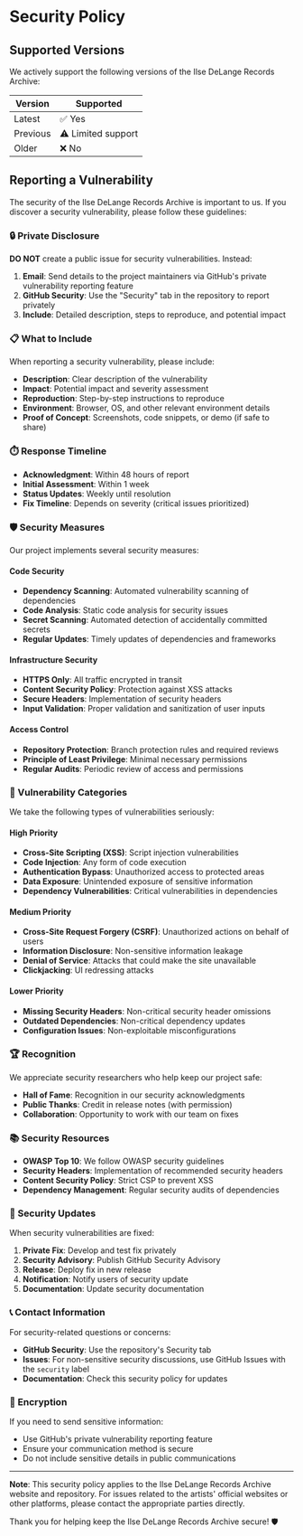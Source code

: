 # Security Policy

## Supported Versions

We actively support the following versions of the Ilse DeLange Records Archive:

| Version | Supported          |
| ------- | ------------------ |
| Latest  | ✅ Yes             |
| Previous| ⚠️ Limited support |
| Older   | ❌ No              |

## Reporting a Vulnerability

The security of the Ilse DeLange Records Archive is important to us. If you discover a security vulnerability, please follow these guidelines:

### 🔒 Private Disclosure

**DO NOT** create a public issue for security vulnerabilities. Instead:

1. **Email**: Send details to the project maintainers via GitHub's private vulnerability reporting feature
2. **GitHub Security**: Use the "Security" tab in the repository to report privately
3. **Include**: Detailed description, steps to reproduce, and potential impact

### 📋 What to Include

When reporting a security vulnerability, please include:

- **Description**: Clear description of the vulnerability
- **Impact**: Potential impact and severity assessment
- **Reproduction**: Step-by-step instructions to reproduce
- **Environment**: Browser, OS, and other relevant environment details
- **Proof of Concept**: Screenshots, code snippets, or demo (if safe to share)

### ⏱️ Response Timeline

- **Acknowledgment**: Within 48 hours of report
- **Initial Assessment**: Within 1 week
- **Status Updates**: Weekly until resolution
- **Fix Timeline**: Depends on severity (critical issues prioritized)

### 🛡️ Security Measures

Our project implements several security measures:

#### Code Security
- **Dependency Scanning**: Automated vulnerability scanning of dependencies
- **Code Analysis**: Static code analysis for security issues
- **Secret Scanning**: Automated detection of accidentally committed secrets
- **Regular Updates**: Timely updates of dependencies and frameworks

#### Infrastructure Security
- **HTTPS Only**: All traffic encrypted in transit
- **Content Security Policy**: Protection against XSS attacks
- **Secure Headers**: Implementation of security headers
- **Input Validation**: Proper validation and sanitization of user inputs

#### Access Control
- **Repository Protection**: Branch protection rules and required reviews
- **Principle of Least Privilege**: Minimal necessary permissions
- **Regular Audits**: Periodic review of access and permissions

### 🚨 Vulnerability Categories

We take the following types of vulnerabilities seriously:

#### High Priority
- **Cross-Site Scripting (XSS)**: Script injection vulnerabilities
- **Code Injection**: Any form of code execution
- **Authentication Bypass**: Unauthorized access to protected areas
- **Data Exposure**: Unintended exposure of sensitive information
- **Dependency Vulnerabilities**: Critical vulnerabilities in dependencies

#### Medium Priority
- **Cross-Site Request Forgery (CSRF)**: Unauthorized actions on behalf of users
- **Information Disclosure**: Non-sensitive information leakage
- **Denial of Service**: Attacks that could make the site unavailable
- **Clickjacking**: UI redressing attacks

#### Lower Priority
- **Missing Security Headers**: Non-critical security header omissions
- **Outdated Dependencies**: Non-critical dependency updates
- **Configuration Issues**: Non-exploitable misconfigurations

### 🏆 Recognition

We appreciate security researchers who help keep our project safe:

- **Hall of Fame**: Recognition in our security acknowledgments
- **Public Thanks**: Credit in release notes (with permission)
- **Collaboration**: Opportunity to work with our team on fixes

### 📚 Security Resources

- **OWASP Top 10**: We follow OWASP security guidelines
- **Security Headers**: Implementation of recommended security headers
- **Content Security Policy**: Strict CSP to prevent XSS
- **Dependency Management**: Regular security audits of dependencies

### 🔄 Security Updates

When security vulnerabilities are fixed:

1. **Private Fix**: Develop and test fix privately
2. **Security Advisory**: Publish GitHub Security Advisory
3. **Release**: Deploy fix in new release
4. **Notification**: Notify users of security update
5. **Documentation**: Update security documentation

### 📞 Contact Information

For security-related questions or concerns:

- **GitHub Security**: Use the repository's Security tab
- **Issues**: For non-sensitive security discussions, use GitHub Issues with the `security` label
- **Documentation**: Check this security policy for updates

### 🔐 Encryption

If you need to send sensitive information:

- Use GitHub's private vulnerability reporting feature
- Ensure your communication method is secure
- Do not include sensitive details in public communications

---

**Note**: This security policy applies to the Ilse DeLange Records Archive website and repository. For issues related to the artists' official websites or other platforms, please contact the appropriate parties directly.

Thank you for helping keep the Ilse DeLange Records Archive secure! 🛡️

